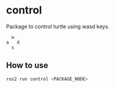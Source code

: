 # control

Package to control turtle using wasd keys.

```text
  w
a   d
  s
```

## How to use

```sh
ros2 run control <PACKAGE_NODE>
```